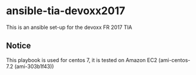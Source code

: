 # ansible-tia-devoxx2017
This is an ansible set-up for the devoxx FR 2017 TIA

## Notice
This playbook is used for centos 7, it is tested on Amazon EC2 (ami-centos-7.2 (ami-303b1f43))